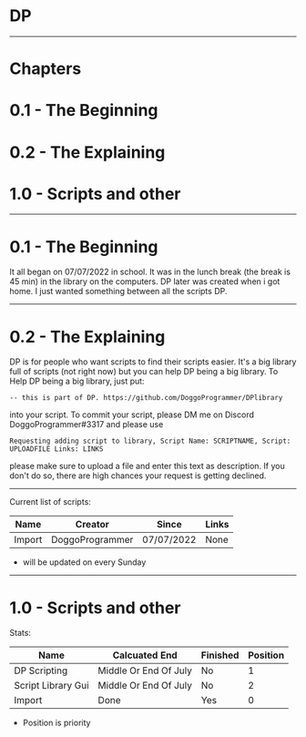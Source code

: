 # DP

-----------------------------------------

# Chapters

# 0.1 - The Beginning
# 0.2 - The Explaining
# 1.0 - Scripts and other

-----------------------------------------

# 0.1 - The Beginning

It all began on 07/07/2022 in school. It was in the lunch break (the break is 45 min) in the library on the computers.
DP later was created when i got home. I just wanted something between all the scripts DP.

-----------------------------------------

# 0.2 - The Explaining

DP is for people who want scripts to find their scripts easier. It's a big library full of scripts (not right now) but you can help DP being a big library.
To Help DP being a big library, just put:

```
-- this is part of DP. https://github.com/DoggoProgrammer/DPlibrary
```
into your script. To commit your script, please DM me on Discord DoggoProgrammer#3317 and please use 
```
Requesting adding script to library, Script Name: SCRIPTNAME, Script: UPLOADFILE Links: LINKS
```
please make sure to upload a file and enter this text as description. If you don't do so, there are high chances your request is getting declined.

-----------------------------------------

Current list of scripts:

| Name | Creator | Since | Links |
| --- | --- | --- | --- |
| Import | DoggoProgrammer | 07/07/2022 | None |

* will be updated on every Sunday

-----------------------------------------

# 1.0 - Scripts and other

Stats:

| Name | Calcuated End | Finished | Position |
| --- | --- | --- | --- |
| DP Scripting | Middle Or End Of July | No | 1 |
| Script Library Gui | Middle Or End Of July| No | 2 |
| Import | Done | Yes | 0 |




* Position is priority





